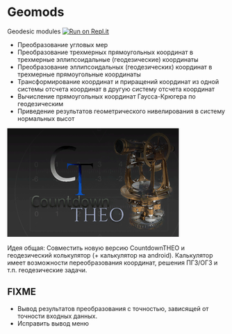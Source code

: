 # Geomods
Geodesic modules
[![Run on Repl.it](https://repl.it/badge/github/maxmyslivets/Geomods)](https://repl.it/github/maxmyslivets/Geomods)

* Преобразование угловых мер
* Преобразование трехмерных прямоугольных координат в трехмерные эллипсоидальные (геодезические) координаты
* Преобразование эллипсоидальных (геодезических) координат в трехмерные прямоугольные координаты
* Трансформирование координат и приращений координат из одной системы отсчета координат в другую систему отсчета координат
* Вычисление прямоугольных координат Гаусса-Крюгера по геодезическим
* Приведение результатов геометрического нивелирования в систему нормальных высот

![Image alt](https://github.com/maxmyslivets/Geomods/raw/master/image/readme_1.gif)

Идея общая:
Совместить новую версию CountdownTHEO и геодезический колькулятор (+ калькулятор на android).
Калькулятор имеет возможности переобразования координат, решения ПГЗ/ОГЗ и т.п. геодезические задачи.

## FIXME
* Вывод результатов преобразования с точностью, зависящей от точности входных данных.
* Исправить вывод меню
